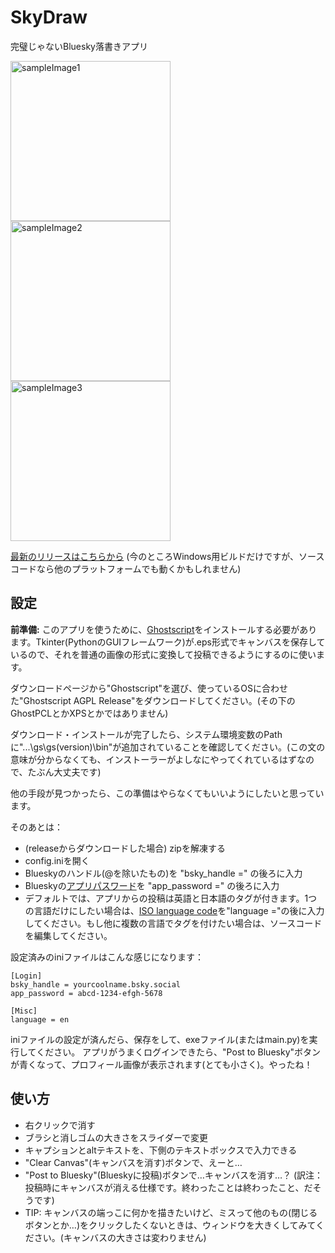 # SkyDraw
完璧じゃないBluesky落書きアプリ

<img src="https://cdn.bsky.app/img/feed_fullsize/plain/did:plc:pkhdd7vr3zruq3uszwqunews/bafkreic2wdtqbr3riaaz2eja3eelzkapezd7wokmjbeg3yucboz2kx7rxq@jpeg" alt="sampleImage1" width="256"/> <img src="https://cdn.bsky.app/img/feed_fullsize/plain/did:plc:pkhdd7vr3zruq3uszwqunews/bafkreia67hg7rpfdvrjknsvinph2ytirmd7mlkakrbenen2vsamyftavbe@jpeg" alt="sampleImage2" width="256"/> <img src="https://cdn.bsky.app/img/feed_fullsize/plain/did:plc:pkhdd7vr3zruq3uszwqunews/bafkreiez5ta2xdwsvc4xwpjsubxiq2vmsveydzlwqiaydlargwo67znxri@jpeg" alt="sampleImage3" width="256"/>

[最新のリリースはこちらから](https://github.com/iamsako/SkyDraw/releases/latest) 
(今のところWindows用ビルドだけですが、ソースコードなら他のプラットフォームでも動くかもしれません)

## 設定
**前準備:** 
このアプリを使うために、[Ghostscript](https://ghostscript.com/)をインストールする必要があります。Tkinter(PythonのGUIフレームワーク)が.eps形式でキャンバスを保存しているので、それを普通の画像の形式に変換して投稿できるようにするのに使います。

ダウンロードページから"Ghostscript"を選び、使っているOSに合わせた"Ghostscript AGPL Release"をダウンロードしてください。(その下のGhostPCLとかXPSとかではありません)

ダウンロード・インストールが完了したら、システム環境変数のPathに"...\gs\gs(version)\bin"が追加されていることを確認してください。(この文の意味が分からなくても、インストーラーがよしなにやってくれているはずなので、たぶん大丈夫です)

他の手段が見つかったら、この準備はやらなくてもいいようにしたいと思っています。

そのあとは：
- (releaseからダウンロードした場合) zipを解凍する
- config.iniを開く
- Blueskyのハンドル(@を除いたもの)を "bsky_handle =" の後ろに入力
- Blueskyの[アプリパスワード](https://bsky.app/settings/app-passwords)を "app_password =" の後ろに入力
- デフォルトでは、アプリからの投稿は英語と日本語のタグが付きます。1つの言語だけにしたい場合は、[ISO language code](https://www.w3schools.com/tags/ref_language_codes.asp)を"language ="の後に入力してください。もし他に複数の言語でタグを付けたい場合は、ソースコードを編集してください。

設定済みのiniファイルはこんな感じになります：
```
[Login]
bsky_handle = yourcoolname.bsky.social
app_password = abcd-1234-efgh-5678

[Misc]
language = en
```

iniファイルの設定が済んだら、保存をして、exeファイル(またはmain.py)を実行してください。
アプリがうまくログインできたら、"Post to Bluesky"ボタンが青くなって、プロフィール画像が表示されます(とても小さく)。やったね！

## 使い方
- 右クリックで消す
- ブラシと消しゴムの大きさをスライダーで変更
- キャプションとaltテキストを、下側のテキストボックスで入力できる
- "Clear Canvas"(キャンバスを消す)ボタンで、えーと…
- "Post to Bluesky"(Blueskyに投稿)ボタンで…キャンバスを消す…？ (訳注：投稿時にキャンバスが消える仕様です。終わったことは終わったこと、だそうです)
- TIP: キャンバスの端っこに何かを描きたいけど、ミスって他のもの(閉じるボタンとか…)をクリックしたくないときは、ウィンドウを大きくしてみてください。(キャンバスの大きさは変わりません)